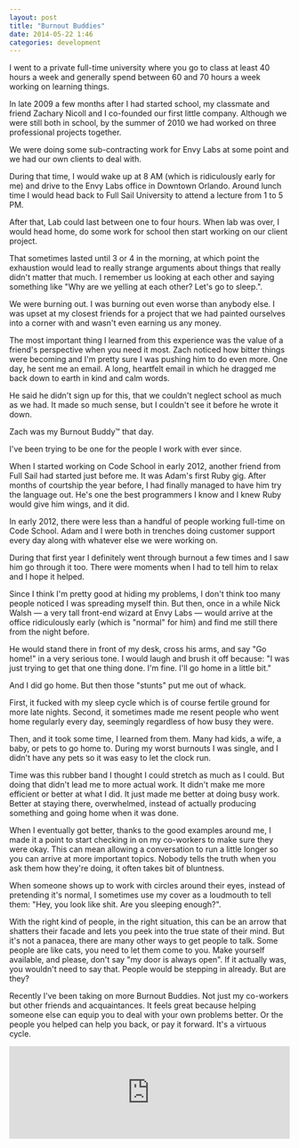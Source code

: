 ```yaml
---
layout: post
title: "Burnout Buddies"
date: 2014-05-22 1:46
categories: development
---
```


I went to a private full-time university where you go to class at least 40 hours
a week and generally spend between 60 and 70 hours a week working on learning things.

In late 2009 a few months after I had started school, my classmate and friend Zachary Nicoll
and I co-founded our first little company. Although we were still both in school,
by the summer of 2010 we had worked on three professional projects together.

We were doing some sub-contracting work for Envy Labs at some point and we had our
own clients to deal with.

During that time, I would wake up at 8 AM (which is ridiculously early for me)
and drive to the Envy Labs office in Downtown Orlando. Around lunch time I would
head back to Full Sail University to attend a lecture from 1 to 5 PM.

After that, Lab could last between one to four hours. When lab was over,
I would head home, do some work for school then start working on our client project.

That sometimes lasted until 3 or 4 in the morning, at which point the exhaustion
would lead to really strange arguments about things that really didn't matter that
much. I remember us looking at each other and saying something like "Why are we
yelling at each other? Let's go to sleep.".

We were burning out. I was burning out even worse than anybody else. I was upset
at my closest friends for a project that we had painted ourselves into a corner with
and wasn't even earning us any money.

The most important thing I learned from this experience was the value of a friend's
perspective when you need it most. Zach noticed how bitter things were becoming and
I'm pretty sure I was pushing him to do even more. One day, he sent me an email.
A long, heartfelt email in which he dragged me back down to earth in kind and calm words.

He said he didn't sign up for this, that we couldn't neglect school as much as
we had. It made so much sense, but I couldn't see it before he wrote it down.

Zach was my Burnout Buddy&trade; that day.

I've been trying to be one for the people I work with ever since.

When I started working on Code School in early 2012, another friend from Full Sail
had started just before me. It was Adam's first Ruby gig. After
months of courtship the year before, I had finally managed to have him try the language out.
He's one the best programmers I know and I knew Ruby would give him wings, and it did.

In early 2012, there were less than a handful of people working full-time
on Code School. Adam and I were both in trenches doing customer support every day
along with whatever else we were working on.

During that first year I definitely went through burnout a few times and I saw him
go through it too. There were moments when I had to tell him to relax and I hope it helped.

Since I think I'm pretty good at hiding my problems, I don't think too many people
noticed I was spreading myself thin. But then, once in a while Nick Walsh — a very tall front-end
wizard at Envy Labs — would arrive at the office ridiculously early (which is "normal" for him)
and find me still there from the night before.

He would stand there in front of my desk, cross his arms, and say "Go home!" in
a very serious tone. I would laugh and brush it off because: "I was just trying
to get that one thing done. I'm fine. I'll go home in a little bit."

And I did go home. But then those "stunts" put me out of whack.

First, it fucked with my sleep cycle which is of course fertile ground for more
late nights. Second, it sometimes made me resent people who went home regularly every day,
seemingly regardless of how busy they were.

Then, and it took some time, I learned from them. Many had kids, a wife, a baby,
or pets to go home to. During my worst burnouts I was single, and I didn't have any pets
so it was easy to let the clock run.

Time was this rubber band I thought I could stretch as much as I could. But doing
that didn't lead me to more actual work. It didn't make me more efficient or better
at what I did. It just made me better at doing busy work. Better at staying there, overwhelmed,
instead of actually producing something and going home when it was done.

When I eventually got better, thanks to the good examples around me, I made it a point
to start checking in on my co-workers to make sure they were okay. This can mean
allowing a conversation to run a little longer so you can arrive at more important
topics. Nobody tells the truth when you ask them how they're doing, it often
takes bit of bluntness.

When someone shows up to work with circles around their eyes, instead of pretending
it's normal, I sometimes use my cover as a loudmouth to tell them: "Hey, you look
like shit. Are you sleeping enough?".

With the right kind of people, in the right situation, this can be an arrow that
shatters their facade and lets you peek into the true state of their mind. But it's
not a panacea, there are many other ways to get people to talk. Some people are like cats,
you need to let them come to you. Make yourself available, and please, don't say
"my door is always open". If it actually was, you wouldn't need to say that. People
would be stepping in already. But are they?

Recently I've been taking on more Burnout Buddies. Not just my co-workers but other
friends and acquaintances. It feels great because helping someone else can equip
you to deal with your own problems better. Or the people you helped can help you back, or pay
it forward. It's a virtuous cycle.

<iframe width="100%" height="166" scrolling="no" frameborder="no" src="https://w.soundcloud.com/player/?url=https%3A//api.soundcloud.com/tracks/150798632&amp;color=ff5500&amp;auto_play=false&amp;hide_related=false&amp;show_artwork=false"></iframe>
